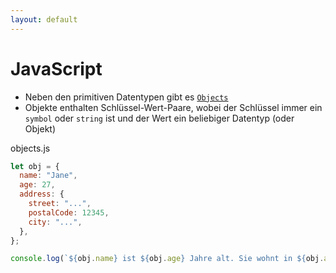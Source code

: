 ```yaml
---
layout: default
---
```


# JavaScript <SubHeading text="Objekte"/>

<div class="grid grid-cols-12 gap-6">
<div class="col-span-12">

- Neben den primitiven Datentypen gibt es [`Objects`](https://developer.mozilla.org/en-US/docs/Web/JavaScript/Data_structures#objects)
- Objekte enthalten Schlüssel-Wert-Paare, wobei der Schlüssel immer ein `symbol` oder `string` ist und der Wert ein beliebiger Datentyp (oder Objekt)

</div>
<div class="col-span-12">

<Filename>objects.js</Filename>

<!-- prettier-ignore-start -->

```js
let obj = {
  name: "Jane",
  age: 27,
  address: {
    street: "...",
    postalCode: 12345,
    city: "...",
  },
};

console.log(`${obj.name} ist ${obj.age} Jahre alt. Sie wohnt in ${obj.address.city}.`,);
```

<!-- prettier-ignore-end -->

</div>
</div>

<PageNumber/>
